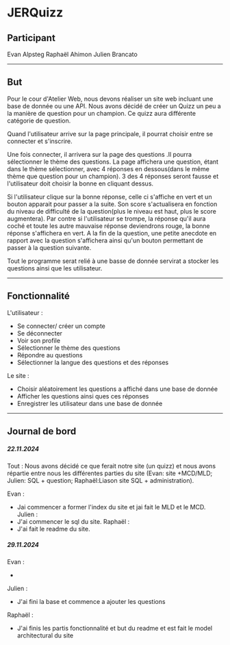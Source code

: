 # JERQuizz

## Participant

Evan Alpsteg
Raphaël Ahimon
Julien Brancato

---

## But
Pour le cour d'Atelier Web, nous devons réaliser un site web incluant une base de donnée ou une API. Nous avons décidé de créer un Quizz un peu a la manière de question pour un champion. Ce quizz aura différente catégorie de question.

Quand l'utilisateur arrive sur la page principale, il pourrat choisir entre se connecter et s'inscrire.

Une fois connecter, il arrivera sur la page des questions .Il pourra sélectionner le thème des questions. La page affichera une question, étant dans le thème sélectionner, avec 4 réponses en dessous(dans le même thème que question pour un champion). 3 des 4 réponses seront fausse et l'utilisateur doit choisir la bonne en cliquant dessus.

Si l'utilisateur clique sur la bonne réponse, celle ci s'affiche en vert et un bouton apparait pour passer a la suite. Son score s'actualisera en fonction du niveau de difficulté de la question(plus le niveau est haut, plus le score augmentera). Par contre si l'utilisateur se trompe, la réponse qu'il aura coché et toute les autre mauvaise réponse deviendrons rouge, la bonne réponse s'affichera en vert. A la fin de la question, une petite anecdote en rapport avec la question s'affichera ainsi qu'un bouton permettant de passer à la question suivante. 


Tout le programme serat relié à une basse de donnée servirat a stocker les questions ainsi que les utilisateur.

---
## Fonctionnalité
L'utilisateur :
- Se connecter/ créer un compte
- Se déconnecter
- Voir son profile
- Sélectionner le thème des questions
- Répondre au questions
- Sélectionner la langue des questions et des réponses

Le site :
- Choisir aléatoirement les questions a affiché dans une base de donnée
- Afficher les questions ainsi ques ces réponses
- Enregistrer les utilisateur dans une base de donnée

---

## Journal de bord
##### 22.11.2024

Tout : Nous avons décidé ce que ferait notre site (un quizz) et nous avons répartie entre nous les différentes parties du site
(Evan: site +MCD/MLD; Julien: SQL + question; Raphaël:Liason site SQL + administration).

Evan :
- Jai commencer a former l'index du site et jai fait le MLD et le MCD.
Julien :
- J'ai commencer le sql du site.
Raphaël :
- J'ai fait le readme du site.
##### 29.11.2024

Evan :

-

Julien :

- J'ai fini la base et commence a ajouter les questions

Raphaël :
- J'ai finis les partis fonctionnalité et but du readme et est fait le model architectural du site
